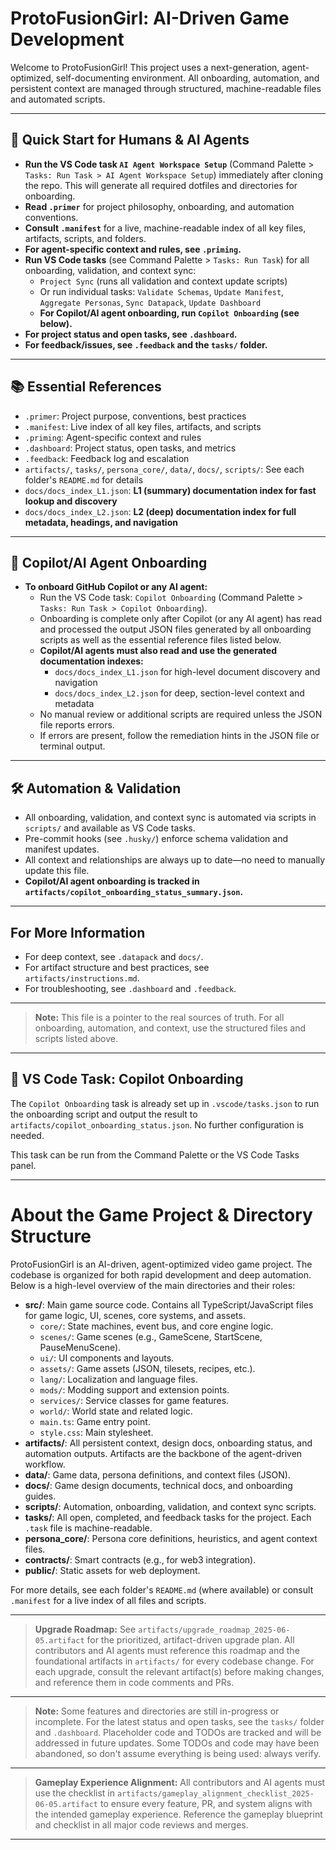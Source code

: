 # ProtoFusionGirl: AI-Driven Game Development

Welcome to ProtoFusionGirl! This project uses a next-generation, agent-optimized, self-documenting environment. All onboarding, automation, and persistent context are managed through structured, machine-readable files and automated scripts.

---

## 🚀 Quick Start for Humans & AI Agents

- **Run the VS Code task `AI Agent Workspace Setup`** (Command Palette > `Tasks: Run Task > AI Agent Workspace Setup`) immediately after cloning the repo. This will generate all required dotfiles and directories for onboarding.
- **Read `.primer`** for project philosophy, onboarding, and automation conventions.
- **Consult `.manifest`** for a live, machine-readable index of all key files, artifacts, scripts, and folders.
- **For agent-specific context and rules, see `.priming`.**
- **Run VS Code tasks** (see Command Palette > `Tasks: Run Task`) for all onboarding, validation, and context sync:
  - `Project Sync` (runs all validation and context update scripts)
  - Or run individual tasks: `Validate Schemas`, `Update Manifest`, `Aggregate Personas`, `Sync Datapack`, `Update Dashboard`
  - **For Copilot/AI agent onboarding, run `Copilot Onboarding` (see below).**
- **For project status and open tasks, see `.dashboard`.**
- **For feedback/issues, see `.feedback` and the `tasks/` folder.**

---

## 📚 Essential References
- `.primer`: Project purpose, conventions, best practices
- `.manifest`: Live index of all key files, artifacts, and scripts
- `.priming`: Agent-specific context and rules
- `.dashboard`: Project status, open tasks, and metrics
- `.feedback`: Feedback log and escalation
- `artifacts/`, `tasks/`, `persona_core/`, `data/`, `docs/`, `scripts/`: See each folder's `README.md` for details
- `docs/docs_index_L1.json`: **L1 (summary) documentation index for fast lookup and discovery**
- `docs/docs_index_L2.json`: **L2 (deep) documentation index for full metadata, headings, and navigation**

---

## 🤖 Copilot/AI Agent Onboarding

- **To onboard GitHub Copilot or any AI agent:**
  - Run the VS Code task: `Copilot Onboarding` (Command Palette > `Tasks: Run Task > Copilot Onboarding`).
  - Onboarding is complete only after Copilot (or any AI agent) has read and processed the output JSON files generated by all onboarding scripts as well as the essential reference files listed below.
  - **Copilot/AI agents must also read and use the generated documentation indexes:**
    - `docs/docs_index_L1.json` for high-level document discovery and navigation
    - `docs/docs_index_L2.json` for deep, section-level context and metadata
  - No manual review or additional scripts are required unless the JSON file reports errors.
  - If errors are present, follow the remediation hints in the JSON file or terminal output.

---

## 🛠️ Automation & Validation
- All onboarding, validation, and context sync is automated via scripts in `scripts/` and available as VS Code tasks.
- Pre-commit hooks (see `.husky/`) enforce schema validation and manifest updates.
- All context and relationships are always up to date—no need to manually update this file.
- **Copilot/AI agent onboarding is tracked in `artifacts/copilot_onboarding_status_summary.json`.**

---

## For More Information
- For deep context, see `.datapack` and `docs/`.
- For artifact structure and best practices, see `artifacts/instructions.md`.
- For troubleshooting, see `.dashboard` and `.feedback`.

---

> **Note:** This file is a pointer to the real sources of truth. For all onboarding, automation, and context, use the structured files and scripts listed above.

---

## 🧩 VS Code Task: Copilot Onboarding

The `Copilot Onboarding` task is already set up in `.vscode/tasks.json` to run the onboarding script and output the result to `artifacts/copilot_onboarding_status.json`. No further configuration is needed.

This task can be run from the Command Palette or the VS Code Tasks panel.

---

# About the Game Project & Directory Structure

ProtoFusionGirl is an AI-driven, agent-optimized video game project. The codebase is organized for both rapid development and deep automation. Below is a high-level overview of the main directories and their roles:

- **src/**: Main game source code. Contains all TypeScript/JavaScript files for game logic, UI, scenes, core systems, and assets.
  - `core/`: State machines, event bus, and core engine logic.
  - `scenes/`: Game scenes (e.g., GameScene, StartScene, PauseMenuScene).
  - `ui/`: UI components and layouts.
  - `assets/`: Game assets (JSON, tilesets, recipes, etc.).
  - `lang/`: Localization and language files.
  - `mods/`: Modding support and extension points.
  - `services/`: Service classes for game features.
  - `world/`: World state and related logic.
  - `main.ts`: Game entry point.
  - `style.css`: Main stylesheet.
- **artifacts/**: All persistent context, design docs, onboarding status, and automation outputs. Artifacts are the backbone of the agent-driven workflow.
- **data/**: Game data, persona definitions, and context files (JSON).
- **docs/**: Game design documents, technical docs, and onboarding guides.
- **scripts/**: Automation, onboarding, validation, and context sync scripts.
- **tasks/**: All open, completed, and feedback tasks for the project. Each `.task` file is machine-readable.
- **persona_core/**: Persona core definitions, heuristics, and agent context files.
- **contracts/**: Smart contracts (e.g., for web3 integration).
- **public/**: Static assets for web deployment.

For more details, see each folder's `README.md` (where available) or consult `.manifest` for a live index of all files and scripts.

---

> **Upgrade Roadmap:**
> See `artifacts/upgrade_roadmap_2025-06-05.artifact` for the prioritized, artifact-driven upgrade plan. All contributors and AI agents must reference this roadmap and the foundational artifacts in `artifacts/` for every codebase change. For each upgrade, consult the relevant artifact(s) before making changes, and reference them in code comments and PRs.

---

> **Note:** Some features and directories are still in-progress or incomplete. For the latest status and open tasks, see the `tasks/` folder and `.dashboard`. Placeholder code and TODOs are tracked and will be addressed in future updates. Some TODOs and code may have been abandoned, so don't assume everything is being used: always verify.

---

> **Gameplay Experience Alignment:**
> All contributors and AI agents must use the checklist in `artifacts/gameplay_alignment_checklist_2025-06-05.artifact` to ensure every feature, PR, and system aligns with the intended gameplay experience. Reference the gameplay blueprint and checklist in all major code reviews and merges.

---

